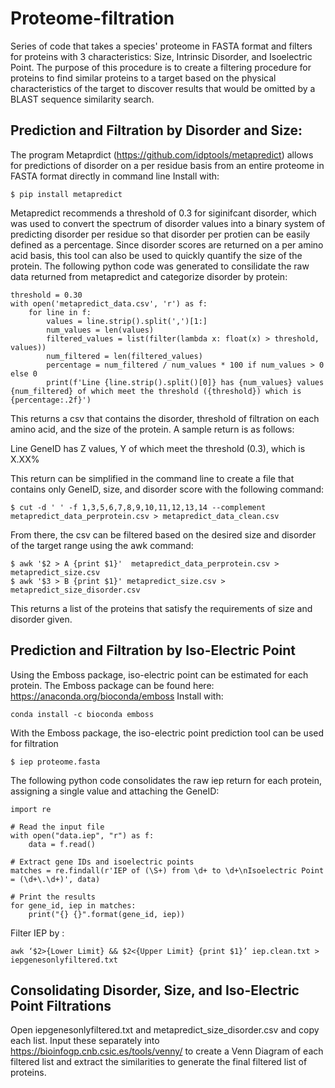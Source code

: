 # Proteome-filtration
Series of code that takes a species' proteome in FASTA format and filters for proteins with 3 characteristics: Size, Intrinsic Disorder, and Isoelectric Point. The purpose of this procedure is to create a filtering procedure for proteins to find similar proteins to a target based on the physical characteristics of the target to discover results that would be omitted by a BLAST sequence similarity search.

## Prediction and Filtration by Disorder and Size:

The program Metaprdict (https://github.com/idptools/metapredict) allows for predictions of disorder on a per residue basis from an entire proteome in FASTA format directly in command line
Install with:
```
$ pip install metapredict
```

Metapredict recommends a threshold of 0.3 for siginifcant disorder, which was used to convert the spectrum of disorder values into a binary system of predicting disorder per residue so that disorder per protien can be easily defined as a percentage.
Since disorder scores are returned on a per amino acid basis, this tool can also be used to quickly quantify the size of the protein.
The following python code was generated to consilidate the raw data returned from metapredict and categorize disorder by protein:

```
threshold = 0.30
with open('metapredict_data.csv', 'r') as f:
    for line in f:
        values = line.strip().split(',')[1:]
        num_values = len(values)
        filtered_values = list(filter(lambda x: float(x) > threshold, values))
        num_filtered = len(filtered_values)
        percentage = num_filtered / num_values * 100 if num_values > 0 else 0
        print(f'Line {line.strip().split()[0]} has {num_values} values {num_filtered} of which meet the threshold ({threshold}) which is {percentage:.2f}')
```

This returns a csv that contains the disorder, threshold of filtration on each amino acid, and the size of the protein.
A sample return is as follows:

Line GeneID has Z values, Y of which meet the threshold (0.3), which is X.XX%

This return can be simplified in the command line to create a file that contains only GeneID, size, and disorder score with the following command:

```
$ cut -d ' ' -f 1,3,5,6,7,8,9,10,11,12,13,14 --complement metapredict_data_perprotein.csv > metapredict_data_clean.csv
```

From there, the csv can be filtered based on the desired size and disorder of the target range using the awk command:

```
$ awk '$2 > A {print $1}'  metapredict_data_perprotein.csv > metapredict_size.csv
$ awk '$3 > B {print $1}' metapredict_size.csv > metapredict_size_disorder.csv
```

This returns a list of the proteins that satisfy the requirements of size and disorder given.

## **Prediction and Filtration by Iso-Electric Point**

Using the Emboss package, iso-electric point can be estimated for each protein. The Emboss package can be found here: https://anaconda.org/bioconda/emboss
Install with:
```
conda install -c bioconda emboss
```
With the Emboss package, the iso-electric point prediction tool can be used for filtration
```
$ iep proteome.fasta
```
The following python code consolidates the raw iep return for each protein, assigning a single value and attaching the GeneID:
```
import re

# Read the input file
with open("data.iep", "r") as f:
    data = f.read()

# Extract gene IDs and isoelectric points
matches = re.findall(r'IEP of (\S+) from \d+ to \d+\nIsoelectric Point = (\d+\.\d+)', data)

# Print the results
for gene_id, iep in matches:
    print("{} {}".format(gene_id, iep))
```
Filter IEP by :
```
awk ‘$2>{Lower Limit} && $2<{Upper Limit} {print $1}’ iep.clean.txt > iepgenesonlyfiltered.txt
```

## Consolidating Disorder, Size, and Iso-Electric Point Filtrations
Open iepgenesonlyfiltered.txt and metapredict_size_disorder.csv and copy each list. Input these separately into https://bioinfogp.cnb.csic.es/tools/venny/ to create a Venn Diagram of each filtered list and extract the similarities to generate the final filtered list of proteins.


